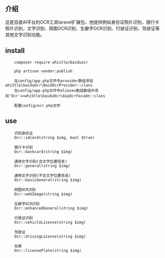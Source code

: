 ## 介绍
这是百度AI平台的OCR工具laravel扩展包，他提供例如身份证照片识别，银行卡照片识别，文字识别、网图OCR识别、生僻字OCR识别、行驶证识别、驾驶证等其他文字识别功能。

## install
```
    composer require whistle/baiduocr
```
```
    php artisan vendor:publish
```
```
    在config/app.php文件中provider数组添加 whiStle\baiduOcr\BaidOcrProvider::class
    在config/app.php文件中aliases数组数组中添加'Ocr'=>whiStle\baiduOcr\AipOcrFacade::class
```
```
    配置config/ocr.php文件
```
    
##  use
```
    识别身份证
    Ocr::idcard(string $img, bool $true)
```  
```
    银行卡识别
    Ocr::bankcard(string $img)
```
```
    通用文字识别(含文字位置信息)
    Ocr::general(string $img)
```
```
    通用文字识别(不含文字位置信息)
    Ocr::basicGeneral(string $img)
```
```
    网图OCR识别
    Ocr::webImage(string $img)
```
```
    生僻字OCR识别
    Ocr::enhancedGeneral(string $img)
```
```
    行驶证识别
    Ocr::vehicleLicense(string $img)
```
```
    驾驶证
    Ocr::drivingLicense(string $img)
```
```
    车牌
    Ocr::licensePlate(string $img)
```

